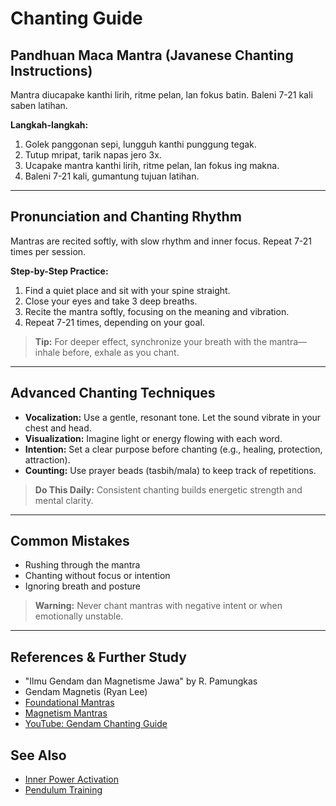 # Chanting Guide

## Pandhuan Maca Mantra (Javanese Chanting Instructions)
Mantra diucapake kanthi lirih, ritme pelan, lan fokus batin. Baleni 7-21 kali saben latihan.

**Langkah-langkah:**
1. Golek panggonan sepi, lungguh kanthi punggung tegak.
2. Tutup mripat, tarik napas jero 3x.
3. Ucapake mantra kanthi lirih, ritme pelan, lan fokus ing makna.
4. Baleni 7-21 kali, gumantung tujuan latihan.

---

## Pronunciation and Chanting Rhythm
Mantras are recited softly, with slow rhythm and inner focus. Repeat 7-21 times per session.

**Step-by-Step Practice:**
1. Find a quiet place and sit with your spine straight.
2. Close your eyes and take 3 deep breaths.
3. Recite the mantra softly, focusing on the meaning and vibration.
4. Repeat 7-21 times, depending on your goal.

> **Tip:**
> For deeper effect, synchronize your breath with the mantra—inhale before, exhale as you chant.

---

## Advanced Chanting Techniques
- **Vocalization:** Use a gentle, resonant tone. Let the sound vibrate in your chest and head.
- **Visualization:** Imagine light or energy flowing with each word.
- **Intention:** Set a clear purpose before chanting (e.g., healing, protection, attraction).
- **Counting:** Use prayer beads (tasbih/mala) to keep track of repetitions.

> **Do This Daily:**
> Consistent chanting builds energetic strength and mental clarity.

---

## Common Mistakes
- Rushing through the mantra
- Chanting without focus or intention
- Ignoring breath and posture

> **Warning:**
> Never chant mantras with negative intent or when emotionally unstable.

---

## References & Further Study
- "Ilmu Gendam dan Magnetisme Jawa" by R. Pamungkas
- Gendam Magnetis (Ryan Lee)
- [Foundational Mantras](foundational_mantras.md)
- [Magnetism Mantras](magnetism_mantras.md)
- [YouTube: Gendam Chanting Guide](https://www.youtube.com/results?search_query=gendam+chanting+guide)

## See Also
- [Inner Power Activation](../04_practices/inner_power_activation.md)
- [Pendulum Training](../04_practices/pendulum_training.md)
